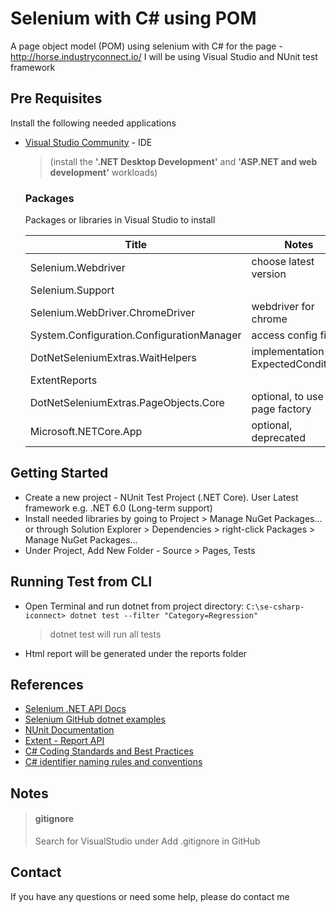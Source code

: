 # Selenium with C# using POM
A page object model (POM) using selenium with C# for the page - http://horse.industryconnect.io/
I will be using Visual Studio and NUnit test framework

## Pre Requisites
Install the following needed applications
- [Visual Studio Community](https://www.visualstudio.com/vs/community/) - IDE
  > (install the **'.NET Desktop Development'** and **'ASP.NET and web development'** workloads)

  ### Packages
  Packages or libraries in Visual Studio to install

  | Title | Notes |
  |-------|-------|
  | Selenium.Webdriver | choose latest version
  | Selenium.Support | 
  | Selenium.WebDriver.ChromeDriver | webdriver for chrome
  | System.Configuration.ConfigurationManager | access config files
  | DotNetSeleniumExtras.WaitHelpers | implementation of ExpectedConditions
  | ExtentReports | 
  | DotNetSeleniumExtras.PageObjects.Core | optional, to use page factory
  | Microsoft.NETCore.App | optional, deprecated

## Getting Started
- Create a new project - NUnit Test Project (.NET Core). User Latest framework e.g. .NET 6.0 (Long-term support)
- Install needed libraries by going to Project > Manage NuGet Packages... or through Solution Explorer > Dependencies > right-click Packages > Manage NuGet Packages...
- Under Project, Add New Folder - Source > Pages, Tests

## Running Test from CLI

- Open Terminal and run dotnet from project directory:
`C:\se-csharp-iconnect> dotnet test --filter "Category=Regression"`
  > dotnet test will run all tests
- Html report will be generated under the reports folder

## References
- [Selenium .NET API Docs](https://www.selenium.dev/selenium/docs/api/dotnet/)
- [Selenium GitHub dotnet examples](https://github.com/SeleniumHQ/seleniumhq.github.io/tree/trunk/examples/dotnet)
- [NUnit Documentation](https://docs.nunit.org/)
- [Extent - Report API](https://www.extentreports.com/docs/versions/3/net/index.html)
- [C# Coding Standards and Best Practices](https://www.dofactory.com/csharp-coding-standards)
- [C# identifier naming rules and conventions](https://learn.microsoft.com/en-us/dotnet/csharp/fundamentals/coding-style/identifier-names)

## Notes
>#### gitignore
>Search for VisualStudio under Add .gitignore in GitHub

## Contact
If you have any questions or need some help, please do contact me

